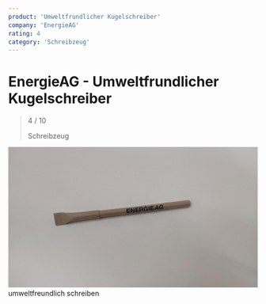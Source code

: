 ```yaml
---
product: 'Umweltfrundlicher Kugelschreiber'
company: 'EnergieAG'
rating: 4
category: 'Schreibzeug'
---
```


# EnergieAG - Umweltfrundlicher Kugelschreiber
>
> 4 / 10
>
> Schreibzeug

![Umweltfrundlicher Kugelschreiber](./assets/energieag-umweltfrundlicher-kugelschreiber-67d56a01-1d62-4eb5-97c0-eec352646380.jpg)
umweltfreundlich schreiben
